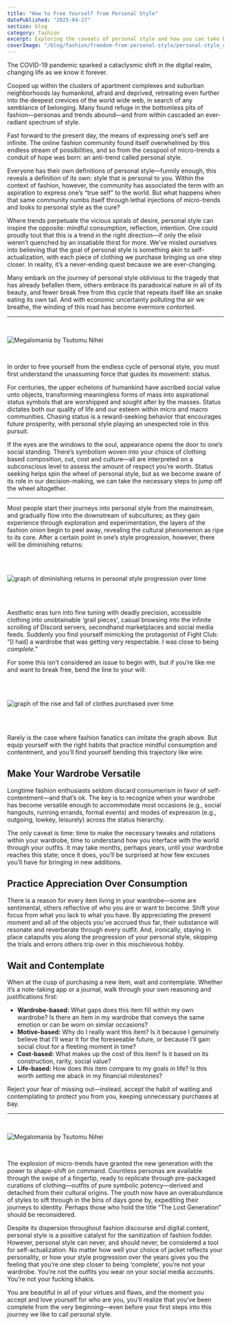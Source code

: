 ```yaml
---
title: "How to Free Yourself from Personal Style"
datePublished: "2025-04-27"
section: blog
category: fashion
excerpt: Exploring the caveats of personal style and how you can take back control.
coverImage: "/blog/fashion/freedom-from-personal-style/personal-style_cover.webp"
---
```


The COVID-19 pandemic sparked a cataclysmic shift in the digital realm, changing life as we know it forever.

Cooped up within the clusters of apartment complexes and suburban neighborhoods lay humankind, afraid and deprived, retreating even further into the deepest crevices of the world wide web, in search of any semblance of belonging. Many found refuge in the bottomless pits of fashion—personas and trends abound—and from within cascaded an ever-radiant spectrum of style.

Fast forward to the present day, the means of expressing one’s self are infinite. The online fashion community found itself overwhelmed by this endless stream of possibilities, and so from the cesspool of micro-trends a conduit of hope was born: an anti-trend called personal style.

Everyone has their own definitions of personal style—funnily enough, this reveals a definition of its own: style that is personal to you. Within the context of fashion, however, the community has associated the term with an aspiration to express one’s “true self” to the world. But what happens when that same community numbs itself through lethal injections of micro-trends and looks to personal style as the cure?

Where trends perpetuate the vicious spirals of desire, personal style can inspire the opposite: mindful consumption, reflection, intention. One could proudly tout that this is a trend in the right direction—if only the elixir weren’t quenched by an insatiable thirst for more. We’ve misled ourselves into believing that the goal of personal style is something akin to self-actualization, with each piece of clothing we purchase bringing us one step closer. In reality, it’s a never-ending quest because we are ever-changing.

Many embark on the journey of personal style oblivious to the tragedy that has already befallen them, others embrace its paradoxical nature in all of its beauty, and fewer break free from this cycle that repeats itself like an snake eating its own tail. And with economic uncertainty polluting the air we breathe, the winding of this road has become evermore contorted.

---

<br/>

<Image 
    src="/blog/fashion/freedom-from-personal-style/personal-style_1.webp" 
    alt="Megalomania by Tsutomu Nihei" 
    aspectRatio="2000:1434"
/>

<br/>

In order to free yourself from the endless cycle of personal style, you must first understand the unassuming force that guides its movement: status.

For centuries, the upper echelons of humankind have ascribed social value unto objects, transforming meaningless forms of mass into aspirational status symbols that are worshipped and sought after by the masses. Status dictates both our quality of life and our esteem within micro and macro communities. Chasing status is a reward-seeking behavior that encourages future prosperity, with personal style playing an unexpected role in this pursuit.

If the eyes are the windows to the soul, appearance opens the door to one’s social standing. There’s symbolism woven into your choice of clothing based composition, cut, cost and culture—all are interpreted on a subconscious level to assess the amount of respect you’re worth. Status seeking helps spin the wheel of personal style, but as we become aware of its role in our decision-making, we can take the necessary steps to jump off the wheel altogether.

---

Most people start their journeys into personal style from the mainstream, and gradually flow into the downstream of subcultures; as they gain experience through exploration and experimentation, the layers of the fashion onion begin to peel away, revealing the cultural phenomenon as ripe to its core. After a certain point in one’s style progression, however, there will be diminishing returns:

<br/>
<br/>

<Image 
    src="/blog/fashion/freedom-from-personal-style/personal-style_2.png"
    alt="graph of diminishing returns in personal style progression over time" 
    aspectRatio="2000:1192"
/>

<br/>
<br/>

Aesthetic eras turn into fine tuning with deadly precision, accessible clothing into unobtainable ‘grail pieces', casual browsing into the infinite scrolling of Discord servers, secondhand marketplaces and social media feeds. Suddenly you find yourself mimicking the protagonist of Fight Club: “[I had] a wardrobe that was getting very respectable. I was close to being _complete_.”

For some this isn’t considered an issue to begin with, but if you’re like me and want to break free, bend the line to your will:

<br/>
<br/>

<Image 
    src="/blog/fashion/freedom-from-personal-style/personal-style_3.png"
    alt="graph of the rise and fall of clothes purchased over time" 
    aspectRatio="2000:1192"
/>

<br/>
<br/>

Rarely is the case where fashion fanatics can imitate the graph above. But equip yourself with the right habits that practice mindful consumption and contentment, and you’ll find yourself bending this trajectory like wire.

## Make Your Wardrobe Versatile

Longtime fashion enthusiasts seldom discard consumerism in favor of self-contentment—and that’s ok. The key is to recognize when your wardrobe has become versatile enough to accommodate most occasions (e.g., social hangouts, running errands, formal events) and modes of expression (e.g., outgoing, lowkey, leisurely) across the status hierarchy.

The only caveat is time: time to make the necessary tweaks and rotations within your wardrobe, time to understand how you interface with the world through your outfits. It may take months, perhaps years, until your wardrobe reaches this state; once it does, you’ll be surprised at how few excuses you’ll have for bringing in new additions.

## Practice Appreciation Over Consumption

There is a reason for every item living in your wardrobe—some are sentimental, others reflective of who you are or want to become. Shift your focus from what you lack to what you have. By appreciating the present moment and all of the objects you’ve accrued thus far, their substance will resonate and reverberate through every outfit. And, ironically, staying in place catapults you along the progression of your personal style, skipping the trials and errors others trip over in this mischievous hobby.

## Wait and Contemplate

When at the cusp of purchasing a new item, wait and contemplate. Whether it’s a note-taking app or a journal, walk through your own reasoning and justifications first:

- **Wardrobe-based:** What gaps does this item fill within my own wardrobe? Is there an item in my wardrobe that conveys the same emotion or can be worn on similar occasions?
- **Motive-based:** Why do I really want this item? Is it because I genuinely believe that I’ll wear it for the foreseeable future, or because I’ll gain social clout for a fleeting moment in time?
- **Cost-based:** What makes up the cost of this item? Is it based on its construction, rarity, social value?
- **Life-based:** How does this item compare to my goals in life? Is this worth setting me aback in my financial milestones?

Reject your fear of missing out—instead, accept the habit of waiting and contemplating to protect you from you, keeping unnecessary purchases at bay.

---

<br/>

<Image 
    src="/blog/fashion/freedom-from-personal-style/personal-style_4.webp"
    alt="Megalomania by Tsutomu Nihei"
    aspectRatio="2000:1339"
/>

<br/>

The explosion of micro-trends have granted the new generation with the power to shape-shift on command. Countless personas are available through the swipe of a fingertip, ready to replicate through pre-packaged curations of clothing—outfits of pure symbolic potency—derived and detached from their cultural origins. The youth now have an overabundance of styles to sift through in the bins of days gone by, expediting their journeys to identity. Perhaps those who hold the title “The Lost Generation” should be reconsidered.

Despite its dispersion throughout fashion discourse and digital content, personal style is a positive catalyst for the sanitization of fashion fodder. However, personal style can never, and should never, be considered a tool for self-actualization. No matter how well your choice of jacket reflects your personality, or how your style progression over the years gives you the feeling that you’re one step closer to being ‘complete’, you’re not your wardrobe. You’re not the outfits you wear on your social media accounts. You’re not your fucking khakis.

You are beautiful in all of your virtues and flaws, and the moment you accept and love yourself for who are you, you’ll realize that you’ve been complete from the very beginning—even before your first steps into this journey we like to call personal style.
